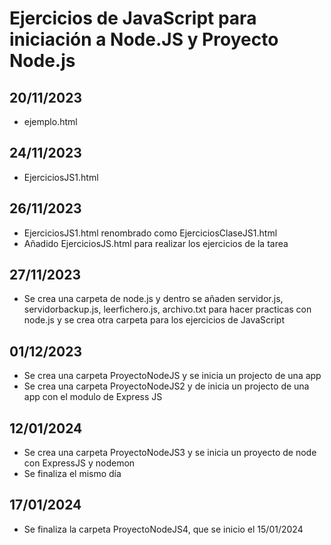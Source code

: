 # Ejercicios de JavaScript para iniciación a Node.JS y Proyecto Node.js

## 20/11/2023
- ejemplo.html

## 24/11/2023
- EjerciciosJS1.html

## 26/11/2023
- EjerciciosJS1.html renombrado como EjerciciosClaseJS1.html
- Añadido EjerciciosJS.html para realizar los ejercicios de la tarea

## 27/11/2023
- Se crea una carpeta de node.js y dentro se añaden servidor.js, servidorbackup.js, leerfichero.js, archivo.txt para hacer practicas con node.js y se crea otra carpeta para los ejercicios de JavaScript

## 01/12/2023
- Se crea una carpeta ProyectoNodeJS y se inicia un projecto de una app
- Se crea una carpeta ProyectoNodeJS2 y de inicia un projecto de una app con el modulo de Express JS

## 12/01/2024
- Se crea una carpeta ProyectoNodeJS3 y se inicia un proyecto de node con ExpressJS y nodemon
- Se finaliza el mismo día

## 17/01/2024
- Se finaliza la carpeta ProyectoNodeJS4, que se inicio el 15/01/2024
